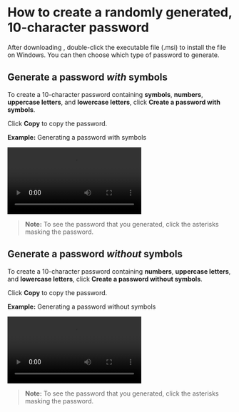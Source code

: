 # How to create a randomly generated, 10-character password

After downloading [<passGen>](), double-click the executable file (.msi) to install the file on Windows. You can then choose which type of password to generate.

## Generate a password *with* symbols

To create a 10-character password containing **symbols**, **numbers**, **uppercase letters**, and **lowercase letters**, click **Create a password with symbols**.

Click **Copy** to copy the password.

**Example:** Generating a password with symbols

![type:video](https://github.com/josh-wong/passGen/blob/main/docs/assets/screenshots/password_with_symbols.mp4)

> **Note:** To see the password that you generated, click the asterisks masking the password.

## Generate a password *without* symbols

To create a 10-character password containing **numbers**, **uppercase letters**, and **lowercase letters**, click **Create a password without symbols**.

Click **Copy** to copy the password.

**Example:** Generating a password without symbols

![type:video](./assets/screenshots/password_without_symbols.mp4)

> **Note:** To see the password that you generated, click the asterisks masking the password.